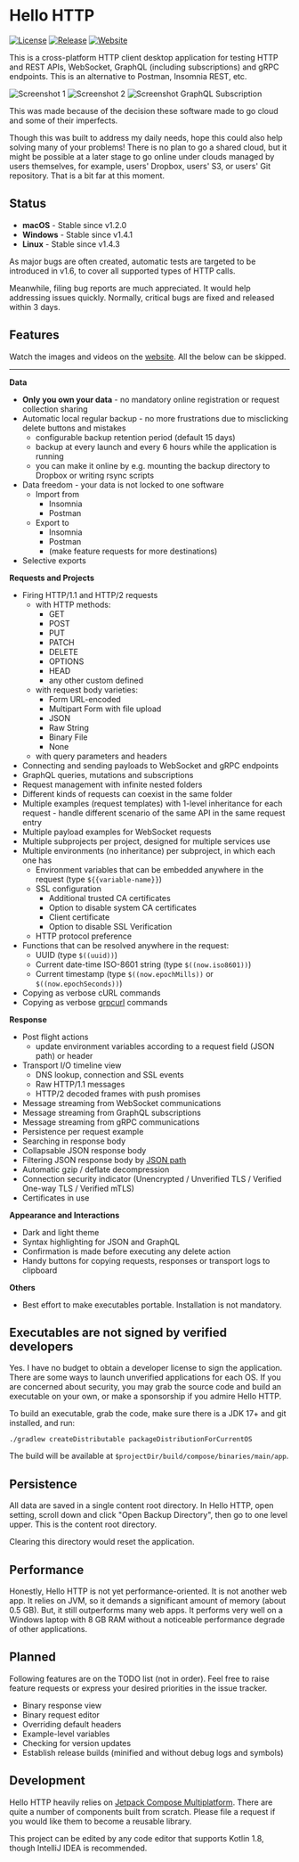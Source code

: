 # Hello HTTP

[![License](https://img.shields.io/github/license/sunny-chung/hello-http)](LICENSE)
[![Release](https://img.shields.io/github/v/release/sunny-chung/hello-http)](https://github.com/sunny-chung/hello-http/releases)
[![Website](https://img.shields.io/badge/website-Hello%20HTTP-yellow)](https://sunny-chung.github.io/hello-http/)

This is a cross-platform HTTP client desktop application for testing HTTP and REST APIs, WebSocket, GraphQL (including
subscriptions) and gRPC endpoints. This is an alternative to Postman, Insomnia REST, etc.

![Screenshot 1](doc/_include/screenshot1.png)
![Screenshot 2](doc/_include/screenshot2.png)
![Screenshot GraphQL Subscription](doc/_include/screenshot-graphql-subscription.png)

This was made because of the decision these software made to go cloud and some of their imperfects.

Though this was built to address my daily needs, hope this could also help solving many of your problems!
There is no plan to go a shared cloud, but it might be possible at a later stage to go online under clouds managed by
users themselves, for example, users' Dropbox, users' S3, or users' Git repository. That is a bit far at this
moment.

## Status

- **macOS** - Stable since v1.2.0
- **Windows** - Stable since v1.4.1
- **Linux** - Stable since v1.4.3

As major bugs are often created, automatic tests are targeted to be introduced in v1.6, to cover all supported types of
HTTP calls.

Meanwhile, filing bug reports are much appreciated. It would help addressing issues quickly. Normally, critical bugs are
fixed and released within 3 days.

## Features

Watch the images and videos on the [website](https://sunny-chung.github.io/hello-http/). All the below can be skipped.

---

**Data**
- **Only you own your data** - no mandatory online registration or request collection sharing
- Automatic local regular backup - no more frustrations due to misclicking delete buttons and mistakes
  - configurable backup retention period (default 15 days)
  - backup at every launch and every 6 hours while the application is running
  - you can make it online by e.g. mounting the backup directory to Dropbox or writing rsync scripts
- Data freedom - your data is not locked to one software
  - Import from
    - Insomnia
    - Postman
  - Export to
    - Insomnia
    - Postman
    - (make feature requests for more destinations)
- Selective exports

**Requests and Projects**
- Firing HTTP/1.1 and HTTP/2 requests
  - with HTTP methods:
    - GET
    - POST
    - PUT
    - PATCH
    - DELETE
    - OPTIONS
    - HEAD
    - any other custom defined
  - with request body varieties:
    - Form URL-encoded
    - Multipart Form with file upload
    - JSON
    - Raw String
    - Binary File
    - None
  - with query parameters and headers
- Connecting and sending payloads to WebSocket and gRPC endpoints
- GraphQL queries, mutations and subscriptions
- Request management with infinite nested folders
- Different kinds of requests can coexist in the same folder
- Multiple examples (request templates) with 1-level inheritance for each request - handle different scenario of the same API in the same request entry
- Multiple payload examples for WebSocket requests
- Multiple subprojects per project, designed for multiple services use
- Multiple environments (no inheritance) per subproject, in which each one has
  - Environment variables that can be embedded anywhere in the request (type `${{variable-name}}`)
  - SSL configuration
    - Additional trusted CA certificates
    - Option to disable system CA certificates
    - Client certificate
    - Option to disable SSL Verification
  - HTTP protocol preference
- Functions that can be resolved anywhere in the request:
  - UUID (type `$((uuid))`)
  - Current date-time ISO-8601 string (type `$((now.iso8601))`)
  - Current timestamp (type `$((now.epochMills))` or `$((now.epochSeconds))`)
- Copying as verbose cURL commands
- Copying as verbose [grpcurl](https://github.com/fullstorydev/grpcurl) commands

**Response**
- Post flight actions
  - update environment variables according to a request field (JSON path) or header
- Transport I/O timeline view
  - DNS lookup, connection and SSL events
  - Raw HTTP/1.1 messages
  - HTTP/2 decoded frames with push promises
- Message streaming from WebSocket communications
- Message streaming from GraphQL subscriptions
- Message streaming from gRPC communications
- Persistence per request example
- Searching in response body
- Collapsable JSON response body
- Filtering JSON response body by [JSON path](https://github.com/json-path/JsonPath)
- Automatic gzip / deflate decompression
- Connection security indicator (Unencrypted / Unverified TLS / Verified One-way TLS / Verified mTLS)
- Certificates in use

**Appearance and Interactions**
- Dark and light theme
- Syntax highlighting for JSON and GraphQL
- Confirmation is made before executing any delete action
- Handy buttons for copying requests, responses or transport logs to clipboard

**Others**
- Best effort to make executables portable. Installation is not mandatory.

## Executables are not signed by verified developers

Yes. I have no budget to obtain a developer license to sign the application. There are some ways to launch unverified
applications for each OS.
If you are concerned about security, you may grab the source code and build an executable on your own, or
make a sponsorship if you admire Hello HTTP.

To build an executable, grab the code, make sure there is a JDK 17+ and git installed, and run:
```shell
./gradlew createDistributable packageDistributionForCurrentOS
```

The build will be available at `$projectDir/build/compose/binaries/main/app`.

## Persistence

All data are saved in a single content root directory. In Hello HTTP, open setting, scroll down and click
"Open Backup Directory", then go to one level upper. This is the content root directory.

Clearing this directory would reset the application.

## Performance

Honestly, Hello HTTP is not yet performance-oriented. It is not another web app. It relies on JVM, so it demands a
significant amount of memory (about 0.5 GB). But, it still outperforms many web apps. It performs very well on a
Windows laptop with 8 GB RAM without a noticeable performance degrade of other applications.

## Planned

Following features are on the TODO list (not in order). Feel free to raise feature requests or
express your desired priorities in the issue tracker.

- Binary response view
- Binary request editor
- Overriding default headers
- Example-level variables
- Checking for version updates
- Establish release builds (minified and without debug logs and symbols)

## Development

Hello HTTP heavily relies on [Jetpack Compose Multiplatform](https://www.jetbrains.com/lp/compose-multiplatform/).
There are quite a number of components built from scratch. Please file a request if you would like them to become a
reusable library.

This project can be edited by any code editor that supports Kotlin 1.8, though IntelliJ IDEA is recommended.
